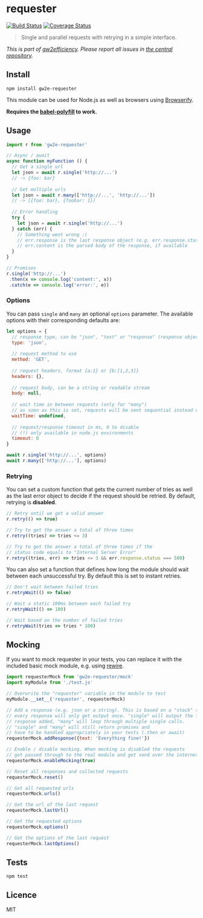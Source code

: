 # requester

[![Build Status](https://img.shields.io/travis/gw2efficiency/requester.svg?style=flat-square)](https://travis-ci.org/gw2efficiency/requester)
[![Coverage Status](https://img.shields.io/codecov/c/github/gw2efficiency/requester/master.svg?style=flat-square)](https://codecov.io/github/gw2efficiency/requester)

> Single and parallel requests with retrying in a simple interface.

*This is part of [gw2efficiency](https://gw2efficiency.com). Please report all issues in [the central repository](https://github.com/gw2efficiency/issues/issues).*

## Install

```
npm install gw2e-requester
```

This module can be used for Node.js as well as browsers using [Browserify](https://github.com/substack/browserify-handbook#how-node_modules-works).

**Requires the [babel-polyfill](https://babeljs.io/docs/usage/polyfill/) to work.**

## Usage

```js
import r from 'gw2e-requester'

// Async / await
async function myFunction () {
  // Get a single url
  let json = await r.single('http://...')
  // -> {foo: bar}
	
  // Get multiple urls
  let json = await r.many(['http://...', 'http://...'])
  // -> [{foo: bar}, {foobar: 1}]
	
  // Error handling
  try {
	let json = await r.single('http://...')
  } catch (err) {
	// Something went wrong :(
	// err.response is the last response object (e.g. err.response.status)
	// err.content is the parsed body of the response, if available
  }
}

// Promises
r.single('http://...')
 .then(x => console.log('content:', x))
 .catch(e => console.log('error:', e))
```

### Options

You can pass `single` and `many` an optional `options` parameter. 
The available options with their corresponding defaults are:

```js
let options = {
  // response type, can be "json", "text" or "response" (response object)
  type: 'json',
  
  // request method to use
  method: 'GET',
  
  // request headers, format {a:1} or {b:[1,2,3]}
  headers: {},
  
  // request body, can be a string or readable stream
  body: null,
  
  // wait time in between requests (only for "many")
  // as soon as this is set, requests will be sent sequential instead of parallel
  waitTime: undefined,
  
  // request/response timeout in ms, 0 to disable 
  // (!) only available in node.js environments
  timeout: 0
}

await r.single('http://...', options)
await r.many(['http://...'], options)
```

### Retrying

You can set a custom function that gets the current number of tries as well as
the last error object to decide if the request should be retried. By default,
retrying is **disabled**.

```js
// Retry until we get a valid answer
r.retry(() => true)

// Try to get the answer a total of three times
r.retry((tries) => tries <= 3)

// Try to get the answer a total of three times if the
// status code equals to "Internal Server Error"
r.retry((tries, err) => tries <= 3 && err.response.status === 500)
```

You can also set a function that defines how long the module should wait
between each unsuccessful try. By default this is set to instant retries.

```js
// Don't wait between failed tries
r.retryWait(() => false)

// Wait a static 100ms between each failed try
r.retryWait(() => 100)

// Wait based on the number of failed tries
r.retryWait(tries => tries * 100)
```

## Mocking

If you want to mock requester in your tests, you can replace it with
the included basic mock module, e.g. using [rewire](https://github.com/speedskater/babel-plugin-rewire).

```js
import requesterMock from 'gw2e-requester/mock'
import myModule from './test.js'

// Overwrite the "requester" variable in the module to test
myModule.__set__('requester', requesterMock)

// Add a response (e.g. json or a string). This is based on a "stack" system,
// every response will only get output once. "single" will output the first 
// response added, "many" will loop through multiple single calls.
// "single" and "many" will still return promises and 
// have to be handled appropriately in your tests (.then or await)
requesterMock.addResponse({text: 'Everything fine!'})

// Enable / disable mocking. When mocking is disabled the requests
// get passed through to the real module and get send over the internet
requesterMock.enableMocking(true)

// Reset all responses and collected requests
requesterMock.reset()

// Get all requested urls
requesterMock.urls()

// Get the url of the last request
requesterMock.lastUrl()

// Get the requested options
requesterMock.options()

// Get the options of the last request
requesterMock.lastOptions()
```

## Tests

```
npm test
```

## Licence

MIT
